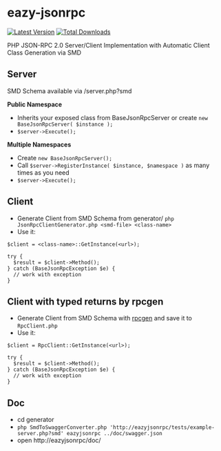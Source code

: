 eazy-jsonrpc
============
[![Latest Version](https://img.shields.io/github/release/sergeyfast/eazy-jsonrpc.svg?style=flat-square)](https://github.com/sergeyfast/eazy-jsonrpc/releases)
[![Total Downloads](https://img.shields.io/packagist/dt/sergeyfast/eazy-jsonrpc.svg?style=flat-square)](https://packagist.org/packages/sergeyfast/eazy-jsonrpc)

PHP JSON-RPC 2.0 Server/Client Implementation with Automatic Client Class Generation via SMD

Server
------

SMD Schema available via /server.php?smd

__Public Namespace__

* Inherits your exposed class from BaseJsonRpcServer or create `new BaseJsonRpcServer( $instance );`
* `$server->Execute();`

__Multiple Namespaces__

* Create `new BaseJsonRpcServer();`
* Call `$server->RegisterInstance( $instance, $namespace )` as many times as you need
* `$server->Execute();`


Client
------

* Generate Client from SMD Schema from generator/ `php JsonRpcClientGenerator.php <smd-file> <class-name>`
* Use it:
```
$client = <class-name>::GetInstance(<url>);

try {  
  $result = $client->Method(); 
} catch (BaseJsonRpcException $e) {
  // work with exception
}
```

Client with typed returns by rpcgen
------

* Generate Client from SMD Schema with [rpcgen](https://github.com/vmkteam/rpcgen) and save it to `RpcClient.php`
* Use it:
```
$client = RpcClient::GetInstance(<url>);

try {  
  $result = $client->Method(); 
} catch (BaseJsonRpcException $e) {
  // work with exception
}
```

Doc
------
* cd generator
* `php SmdToSwaggerConverter.php 'http://eazyjsonrpc/tests/example-server.php?smd' eazyjsonrpc ../doc/swagger.json`
* open http://eazyjsonrpc/doc/